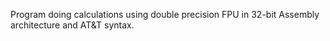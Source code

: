 Program doing calculations using double precision FPU in 32-bit Assembly architecture and AT&T syntax.